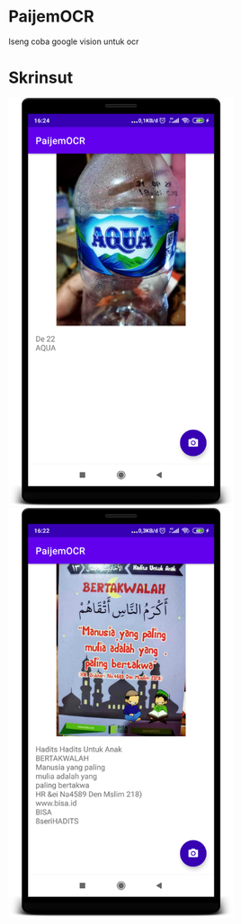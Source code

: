 # PaijemOCR
Iseng coba google vision untuk ocr   
# Skrinsut   
<img width="400px" src="https://raw.githubusercontent.com/hangga/PaijemOCR/main/device-2020-11-14-162503.png"><img width="400px" src="https://raw.githubusercontent.com/hangga/PaijemOCR/main/device-2020-11-14-162235.png">     
